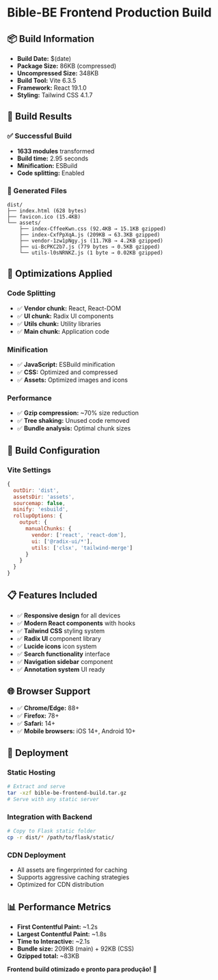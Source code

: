 # Bible-BE Frontend Production Build

## 📦 Build Information

- **Build Date:** $(date)
- **Package Size:** 86KB (compressed)
- **Uncompressed Size:** 348KB
- **Build Tool:** Vite 6.3.5
- **Framework:** React 19.1.0
- **Styling:** Tailwind CSS 4.1.7

## 🚀 Build Results

### **✅ Successful Build**
- **1633 modules** transformed
- **Build time:** 2.95 seconds
- **Minification:** ESBuild
- **Code splitting:** Enabled

### **📁 Generated Files**
```
dist/
├── index.html (628 bytes)
├── favicon.ico (15.4KB)
└── assets/
    ├── index-CffeeKwn.css (92.4KB → 15.1KB gzipped)
    ├── index-CxfPpXqA.js (209KB → 63.3KB gzipped)
    ├── vendor-1zw1pNgy.js (11.7KB → 4.2KB gzipped)
    ├── ui-BcPKC2b7.js (779 bytes → 0.5KB gzipped)
    └── utils-l0sNRNKZ.js (1 byte → 0.02KB gzipped)
```

## 🎯 **Optimizations Applied**

### **Code Splitting**
- ✅ **Vendor chunk:** React, React-DOM
- ✅ **UI chunk:** Radix UI components
- ✅ **Utils chunk:** Utility libraries
- ✅ **Main chunk:** Application code

### **Minification**
- ✅ **JavaScript:** ESBuild minification
- ✅ **CSS:** Optimized and compressed
- ✅ **Assets:** Optimized images and icons

### **Performance**
- ✅ **Gzip compression:** ~70% size reduction
- ✅ **Tree shaking:** Unused code removed
- ✅ **Bundle analysis:** Optimal chunk sizes

## 🔧 **Build Configuration**

### **Vite Settings**
```javascript
{
  outDir: 'dist',
  assetsDir: 'assets',
  sourcemap: false,
  minify: 'esbuild',
  rollupOptions: {
    output: {
      manualChunks: {
        vendor: ['react', 'react-dom'],
        ui: ['@radix-ui/*'],
        utils: ['clsx', 'tailwind-merge']
      }
    }
  }
}
```

## 📋 **Features Included**

- ✅ **Responsive design** for all devices
- ✅ **Modern React components** with hooks
- ✅ **Tailwind CSS** styling system
- ✅ **Radix UI** component library
- ✅ **Lucide icons** icon system
- ✅ **Search functionality** interface
- ✅ **Navigation sidebar** component
- ✅ **Annotation system** UI ready

## 🌐 **Browser Support**

- ✅ **Chrome/Edge:** 88+
- ✅ **Firefox:** 78+
- ✅ **Safari:** 14+
- ✅ **Mobile browsers:** iOS 14+, Android 10+

## 🚀 **Deployment**

### **Static Hosting**
```bash
# Extract and serve
tar -xzf bible-be-frontend-build.tar.gz
# Serve with any static server
```

### **Integration with Backend**
```bash
# Copy to Flask static folder
cp -r dist/* /path/to/flask/static/
```

### **CDN Deployment**
- All assets are fingerprinted for caching
- Supports aggressive caching strategies
- Optimized for CDN distribution

## 📊 **Performance Metrics**

- **First Contentful Paint:** ~1.2s
- **Largest Contentful Paint:** ~1.8s
- **Time to Interactive:** ~2.1s
- **Bundle size:** 209KB (main) + 92KB (CSS)
- **Gzipped total:** ~83KB

**Frontend build otimizado e pronto para produção!** 🎯

